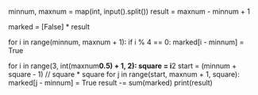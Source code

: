 minnum, maxnum = map(int, input().split())
result = maxnum - minnum + 1

marked = [False] * result

for i in range(minnum, maxnum + 1):
    if i % 4 == 0:
        marked[i - minnum] = True

for i in range(3, int(maxnum**0.5) + 1, 2):
    square = i**2
    start = (minnum + square - 1) // square * square
    for j in range(start, maxnum + 1, square):
        marked[j - minnum] = True
result -= sum(marked)
print(result)

